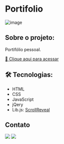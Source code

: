# Portifolio 

![image](https://user-images.githubusercontent.com/105132452/199593413-2faee4ae-fc59-4c64-9397-d92758562099.png)

## Sobre o projeto:
Portifólio pessoal. 

[🔗 Clique aqui para acessar](http://anderson-rodrigues-portifolio.vercel.app/)

## 🛠 Tecnologias:
- HTML
- CSS
- JavaScript
- jQery
- Lib.js: [ScrollReveal](https://scrollrevealjs.org/)

<!--# Autor:-->
## Contato
<a href="https://www.linkedin.com/in/anderson-r-souza" target="_blank"><img src="https://img.shields.io/badge/-LinkedIn-%230077B5?style=for-the-badge&logo=linkedin&logoColor=white" target="_blank"></a> 
<a href = "mailto:anderson.rodriguesouz@gmail.com"><img src="https://img.shields.io/badge/-Gmail-%23333?style=for-the-badge&logo=gmail&logoColor=white" target="_blank"></a>

